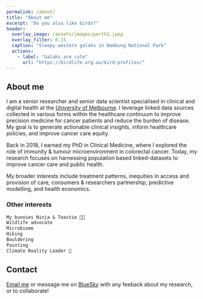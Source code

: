 ```yaml
---
permalink: /about/
title: "About me"
excerpt: "Do you also like birds?"
header:
  overlay_image: /assets/images/perth2.jpeg
  overlay_filter: 0.15
  caption: "Sleepy western galahs in Nambung National Park"
  actions:
    - label: "Galahs are cute"
      url: "https://birdlife.org.au/bird-profiles/"
---
```



## About me
I am a senior researcher and senior data scientist specialised in clinical and digital health at the [University of Melbourne](https://mspgh.unimelb.edu.au/centres-institutes/centre-for-health-policy/research-group/cancer-health-unit). I leverage linked data sources collected in various forms within the healthcare continuum to improve precision medicine for cancer patients and reduce the burden of disease. My goal is to generate actionable clinical insights, inform healthcare policies, and improve cancer care equity.

Back in 2018, I earned my PhD in Clinical Medicine, where I explored the role of immunity & tumour microenvironment in colorectal cancer. Today, my research focuses on harnessing population based linked-datasets to improve cancer care and public health.

My broader interests include treatment patterns, inequities in access and provision of care, consumers & researchers partnership, predictive modelling, and health economics. 

### Other interests
```md
My bunnies Ninja & Toastie 🐰🐇
Wildlife advocate 
Microbiome
Hiking 
Bouldering 
Painting
Climate Reality Leader 🌱 
```

## Contact 
[Email me](mailto:fanny.franchini@unimelb.edu.au) or message me on [BlueSky](https://bsky.app/profile/fannychini.bsky.social) with any feeback about my research, or to collaborate! 

